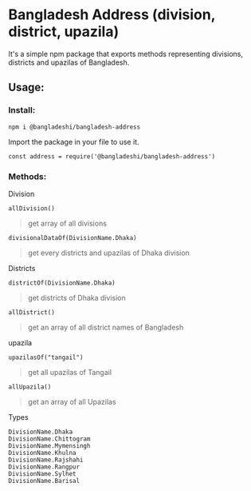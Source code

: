 # Bangladesh Address (division, district, upazila)

It's a simple npm package that exports methods representing divisions, districts and upazilas of Bangladesh.

## Usage:

### Install:

    npm i @bangladeshi/bangladesh-address

Import the package in your file to use it.

    const address = require('@bangladeshi/bangladesh-address')

### Methods:

Division

    allDivision()

> get array of all divisions

    divisionalDataOf(DivisionName.Dhaka)

> get every districts and upazilas of Dhaka division

Districts

    districtOf(DivisionName.Dhaka)

> get districts of Dhaka division

    allDistrict()

> get an array of all district names of Bangladesh

upazila

    upazilasOf("tangail")

> get all upazilas of Tangail

    allUpazila()

> get an array of all Upazilas

Types

    DivisionName.Dhaka
    DivisionName.Chittogram
    DivisionName.Mymensingh
    DivisionName.Khulna
    DivisionName.Rajshahi
    DivisionName.Rangpur
    DivisionName.Sylhet
    DivisionName.Barisal
